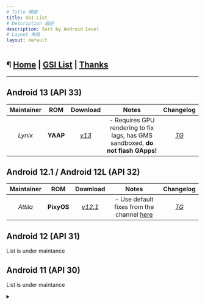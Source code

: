 ```yaml
---
# Title 標題
title: GSI List
# Description 描述
description: Sort by Android Level
# Layout 佈局
layout: default
---
```


¶ [Home](https://ios7jbpro.github.io/GSI-Collection/) | [GSI List](./dl-aoslevel.md) | [Thanks](./thanks.md)
---

---

Android 13 (API 33)
---

| Maintainer<br> |       ROM       |                       Download<br>                       | Notes<br> |                    Changelog<br>                     |
| :------------------: | :-------------: | :----------------------------------------------------------: | :---------------------------------------: | :----------------------------------------------------------: |
|      *Lynix*       |   **YAAP**   | [*v13*](https://gigenet.dl.sourceforge.net/project/lynixgsiprojects/A13/YAAP/01112022/YAAP-A13-ARM64-bvN.img.xz) |   - Requires GPU rendering to fix lags, has GMS sandboxed, **do not flash GApps!**   |               [*TG*](https://t.me/android12begonia/1438)               |



Android 12.1 / Android 12L (API 32)
---
| Maintainer<br> |       ROM       |                       Download<br>                       | Notes<br> |                    Changelog<br>                     |
| :------------------: | :-------------: | :----------------------------------------------------------: | :---------------------------------------: | :----------------------------------------------------------: |
|      *Attila*      |   **PixyOS** | [*v12.1*](https://drive.google.com/uc?id=13MH0TkpWGNKFJcUvZfuBn0tHgzp0vSvS&export=download) | - Use default fixes from the channel [here](https://teletype.in/@alion90/Y50WHjw3_4G)  | [*TG*](https://t.me/android12begonia/1410)  |

Android 12 (API 31)
---
List is under maintance

Android 11 (API 30)
---
List is under maintance

<details><summary></summary>
</details>
